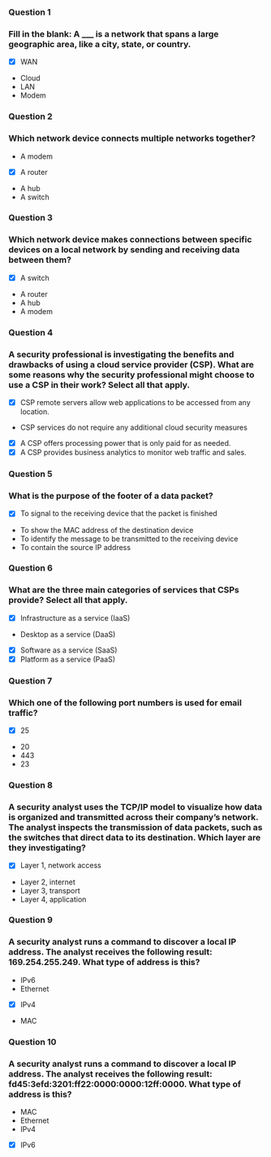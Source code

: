 ### Question 1
### Fill in the blank: A ___ is a network that spans a large geographic area, like a city, state, or country.

- [x] WAN
* Cloud
* LAN
* Modem

### Question 2
### Which network device connects multiple networks together?

* A modem
- [x] A router
* A hub
* A switch

### Question 3
### Which network device makes connections between specific devices on a local network by sending and receiving data between them?

- [x] A switch
* A router
* A hub
* A modem

### Question 4
### A security professional is investigating the benefits and drawbacks of using a cloud service provider (CSP). What are some reasons why the security professional might choose to use a CSP in their work? Select all that apply.

- [x] CSP remote servers allow web applications to be accessed from any location.
* CSP services do not require any additional cloud security measures
- [x] A CSP offers processing power that is only paid for as needed.
- [x] A CSP provides business analytics to monitor web traffic and sales.

### Question 5
### What is the purpose of the footer of a data packet?

- [x] To signal to the receiving device that the packet is finished
* To show the MAC address of the destination device
* To identify the message to be transmitted to the receiving device
* To contain the source IP address

### Question 6
### What are the three main categories of services that CSPs provide? Select all that apply.

- [x] Infrastructure as a service (IaaS)
* Desktop as a service (DaaS)
- [x] Software as a service (SaaS)
- [x] Platform as a service (PaaS)

### Question 7
### Which one of the following port numbers is used for email traffic?

- [x] 25
* 20
* 443
* 23

### Question 8
### A security analyst uses the TCP/IP model to visualize how data is organized and transmitted across their company’s network. The analyst inspects the transmission of data packets, such as the switches that direct data to its destination. Which layer are they investigating?

- [x] Layer 1, network access
* Layer 2, internet
* Layer 3, transport
* Layer 4, application

### Question 9
### A security analyst runs a command to discover a local IP address. The analyst receives the following result: 169.254.255.249. What type of address is this?

* IPv6
* Ethernet
- [x] IPv4
* MAC

### Question 10
### A security analyst runs a command to discover a local IP address. The analyst receives the following result: fd45:3efd:3201:ff22:0000:0000:12ff:0000. What type of address is this?

* MAC
* Ethernet
* IPv4
- [x] IPv6